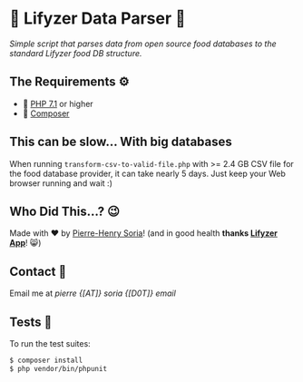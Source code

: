# 🍏 Lifyzer Data Parser 🍓

_Simple script that parses data from open source food databases to the standard Lifyzer food DB structure._


## The Requirements ⚙

* 🐘 [PHP 7.1](http://php.net/releases/7_1_0.php) or higher
* 🎷 [Composer](https://getcomposer.org)


## This can be slow... With big databases

When running `transform-csv-to-valid-file.php` with >= 2.4 GB CSV file for the food database provider, it can take nearly 5 days. Just keep your Web browser running and wait :) 


## Who Did This...? 😉

Made with ❤️ by [Pierre-Henry Soria](https://pierrehenry.be)! (and in good health **thanks [Lifyzer App](https://lifyzer.com)**! 😸)


## Contact 📧

Email me at *pierre {[AT]} soria {[D0T]} email*


## Tests 👷

To run the test suites:

```bash
$ composer install
$ php vendor/bin/phpunit

```
